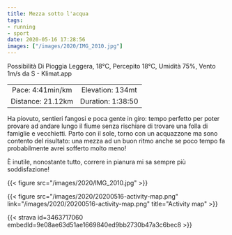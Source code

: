 ```yaml
---
title: Mezza sotto l'acqua
tags:
- running
- sport
date: 2020-05-16 17:28:56
images: ["/images/2020/IMG_2010.jpg"]
---
```


Possibilità Di Pioggia Leggera, 18°C, Percepito 18°C, Umidità 75%, Vento 1m/s da S - Klimat.app

| | |
| :-: | :-: |
| Pace: 4:41min/km | Elevation: 134mt |
| Distance: 21.12km | Duration: 1:38:50 |

Ha piovuto, sentieri fangosi e poca gente in giro: tempo perfetto per poter provare ad andare lungo il fiume senza rischiare di trovare una folla di famiglie e vecchietti.
Parto con il sole, torno con un acquazzone ma sono contento del risultato: una mezza ad un buon ritmo anche se poco tempo fa probabilmente avrei sofferto molto meno!

È inutile, nonostante tutto, correre in pianura mi sa sempre più soddisfazione!

{{< figure src="/images/2020/IMG_2010.jpg" >}}

{{< figure src="/images/2020/20200516-activity-map.png" link="/images/2020/20200516-activity-map.png" title="Activity map" >}}


{{< strava id=3463717060 embedId=9e08ae63d51ae1669840ed9bb2730b47a3c6bec8 >}}
